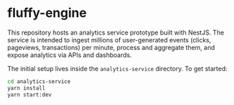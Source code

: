 # fluffy-engine
This repository hosts an analytics service prototype built with NestJS. The service is intended to ingest millions of user-generated events (clicks, pageviews, transactions) per minute, process and aggregate them, and expose analytics via APIs and dashboards.

The initial setup lives inside the `analytics-service` directory. To get started:

```bash
cd analytics-service
yarn install
yarn start:dev
```
